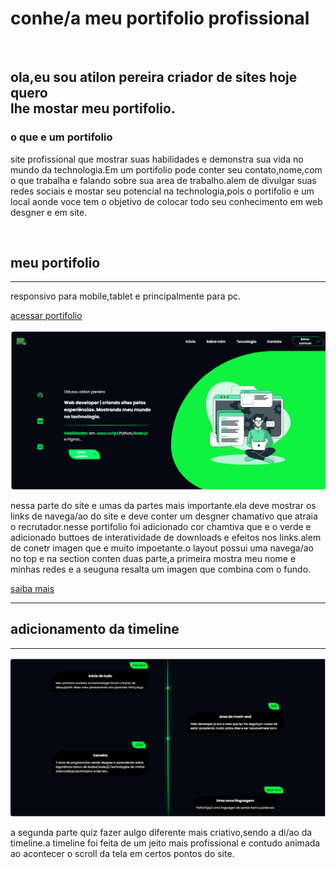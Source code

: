 # conhe/a meu portifolio profissional
<br>
<h2 id="teste">ola,eu sou atilon pereira criador de sites hoje quero<br> lhe mostar meu portifolio.</h2>
<h3>o que e um portifolio</h3>
<p>site profissional que mostrar suas habilidades e demonstra sua vida no mundo da technologia.Em um portifolio pode conter seu contato,nome,com o que trabalha e falando sobre sua area de trabalho.alem de divulgar suas redes sociais e mostar seu potencial na technologia,pois o portifolio e um local aonde voce tem o objetivo de colocar todo seu conhecimento em web desgner e em site.</p>

<br>
<h2>meu portifolio</h2>
<hr>
<p>responsivo para mobile,tablet e principalmente para pc.</p>
<p>
  <a href="https://pereirasantan.github.io/atilon.dev.portifolio/front-end/myportifolio">acessar portifolio</a>
</p>
<img src="inicio.png" alt="layout-portifolio"/>
<p>nessa parte do site e umas da partes mais importante.ela deve mostrar os links de navega/ao do site e deve conter um desgner chamativo que atraia o recrutador.nesse portifolio foi adicionado cor chamtiva que e o verde e adicionado buttoes de interatividade de downloads e efeitos nos links.alem de conetr imagen que e muito impoetante.o layout possui uma navega/ao no top e na section conten duas parte,a primeira mostra meu nome e minhas redes e a seuguna resalta um imagen que combina com o fundo.</p>
<a href="#teste">saiba mais</a>
<hr>
<h2>adicionamento da timeline</h2>
<hr>
<img src="timeline.png" alt="timeline"/>
<br>
<p>a segunda parte quiz fazer aulgo diferente mais criativo,sendo a di/ao da timeline.a timeline foi feita de um jeito mais profissional e contudo animada ao acontecer o scroll da tela em certos pontos do site.</p>
